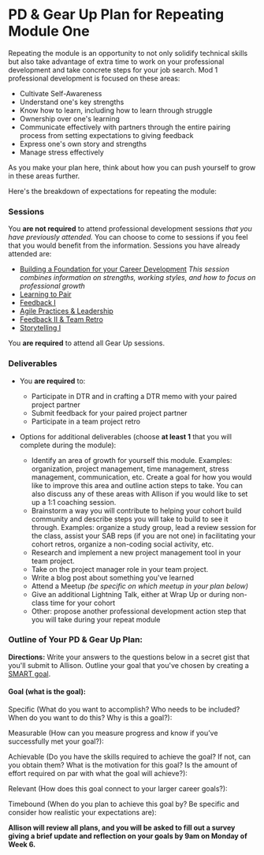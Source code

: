 # PD & Gear Up Plan for Repeating Module One
Repeating the module is an opportunity to not only solidify technical skills but also take advantage of extra time to work on your professional development and take concrete steps for your job search. Mod 1 professional development is focused on these areas:

* Cultivate Self-Awareness
* Understand one's key strengths
* Know how to learn, including how to learn through struggle
* Ownership over one's learning
* Communicate effectively with partners through the entire pairing process from setting expectations to giving feedback
* Express one's own story and strengths
* Manage stress effectively

As you make your plan here, think about how you can push yourself to grow in these areas further.

Here's the breakdown of expectations for repeating the module:

### Sessions
You **are not required** to attend professional development sessions *that you have previously attended.* You can choose to come to sessions if you feel that you would benefit from the information. Sessions you have already attended are:
   * [Building a Foundation for your Career Development](https://github.com/turingschool/career-development-curriculum/blob/master/module_one/building_a_foundation.md) *This session combines information on strengths, working styles, and how to focus on professional growth*
   * [Learning to Pair](https://github.com/turingschool/career-development-curriculum/blob/master/module_one/learning_to_pair.md) 
   * [Feedback I](https://github.com/turingschool/career-development-curriculum/blob/master/module_one/feedback_i.md)
   * [Agile Practices & Leadership](https://github.com/turingschool/career-development-curriculum/blob/master/module_one/agile_practices_and_leadership.md)
   * [Feedback II & Team Retro](https://github.com/turingschool/career-development-curriculum/tree/master/module_one)
   * [Storytelling I](https://github.com/turingschool/career-development-curriculum/blob/master/module_one/storytelling_i.md)

You **are required** to attend all Gear Up sessions.
    
### Deliverables
* You **are required** to:
   * Participate in DTR and in crafting a DTR memo with your paired project partner
   * Submit feedback for your paired project partner
   * Participate in a team project retro

* Options for additional deliverables (choose **at least 1** that you will complete during the module):
   * Identify an area of growth for yourself this module. Examples: organization, project management, time management, stress management, communication, etc. Create a goal for how you would like to improve this area and outline action steps to take. You can also discuss any of these areas with Allison if you would like to set up a 1:1 coaching session.
   * Brainstorm a way you will contribute to helping your cohort build community and describe steps you will take to build to see it through. Examples: organize a study group, lead a review session for the class, assist your SAB reps (if you are not one) in facilitating your cohort retros, organize a non-coding social activity, etc.
   * Research and implement a new project management tool in your team project.
   * Take on the project manager role in your team project. 
   * Write a blog post about something you've learned
   * Attend a Meetup *(be specific on which meetup in your plan below)*
   * Give an additional Lightning Talk, either at Wrap Up or during non-class time for your cohort
   * Other: propose another professional development action step that you will take during your repeat module

### Outline of Your PD & Gear Up Plan:
**Directions:** Write your answers to the questions below in a secret gist that you'll submit to Allison. Outline your goal that you've chosen by creating a [SMART goal](https://www.smartsheet.com/blog/essential-guide-writing-smart-goals). 

#### Goal (what is the goal): 

Specific (What do you want to accomplish? Who needs to be included? When do you want to do this? Why is this a goal?): 

Measurable (How can you measure progress and know if you’ve successfully met your goal?):

Achievable (Do you have the skills required to achieve the goal? If not, can you obtain them? What is the motivation for this goal? Is the amount of effort required on par with what the goal will achieve?):

Relevant (How does this goal connect to your larger career goals?):

Timebound (When do you plan to achieve this goal by? Be specific and consider how realistic your expectations are):

**Allison will review all plans, and you will be asked to fill out a survey giving a brief update and reflection on your goals by 9am on Monday of Week 6.**   
